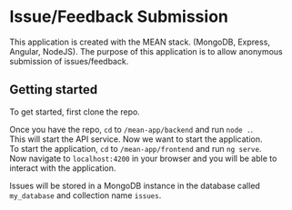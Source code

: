 # Issue/Feedback Submission
This application is created with the MEAN stack. (MongoDB, Express, Angular, NodeJS). The purpose of this application is to allow anonymous submission of issues/feedback.

## Getting started
To get started, first clone the repo. <br> 

Once you have the repo, `cd` to `/mean-app/backend` and run `node .`. <br>
This will start the API service. Now we want to start the application. <br>
To start the application, `cd` to `/mean-app/frontend` and run `ng serve`. <br>
Now navigate to `localhost:4200` in your browser and you will be able to interact with the application. <br>

Issues will be stored in a MongoDB instance in the database called `my_database` and collection name `issues`.
